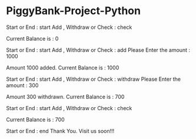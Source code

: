 # PiggyBank-Project-Python
Start or End : start
Add , Withdraw or Check : check

Current Balance is : 0 

Start or End : start
Add , Withdraw or Check : add
Please Enter the amount : 1000

Amount 1000 added. Current Balance is : 1000 

Start or End : start
Add , Withdraw or Check : withdraw
Please Enter the amount : 300

Amount 300 withdrawn. Current Balance is : 700 

Start or End : start
Add , Withdraw or Check : check

Current Balance is : 700 

Start or End : end
Thank You. Visit us soon!!!
